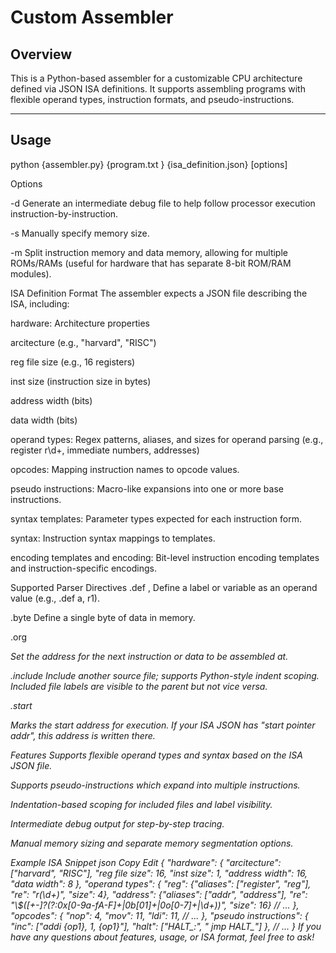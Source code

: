 # Custom Assembler

## Overview

This is a Python-based assembler for a customizable CPU architecture defined via JSON ISA definitions. It supports assembling programs with flexible operand types, instruction formats, and pseudo-instructions.

---

## Usage

python {assembler.py} {program.txt
} {isa_definition.json} [options]

Options

-d
Generate an intermediate debug file to help follow processor execution instruction-by-instruction.

-s
Manually specify memory size.

-m
Split instruction memory and data memory, allowing for multiple ROMs/RAMs (useful for hardware that has separate 8-bit ROM/RAM modules).

ISA Definition Format
The assembler expects a JSON file describing the ISA, including:

hardware: Architecture properties

arcitecture (e.g., "harvard", "RISC")

reg file size (e.g., 16 registers)

inst size (instruction size in bytes)

address width (bits)

data width (bits)

operand types: Regex patterns, aliases, and sizes for operand parsing
(e.g., register r\d+, immediate numbers, addresses)

opcodes: Mapping instruction names to opcode values.

pseudo instructions: Macro-like expansions into one or more base instructions.

syntax templates: Parameter types expected for each instruction form.

syntax: Instruction syntax mappings to templates.

encoding templates and encoding: Bit-level instruction encoding templates and instruction-specific encodings.

Supported Parser Directives
.def <name>, <operand>
Define a label or variable as an operand value (e.g., .def a, r1).

.byte <value>
Define a single byte of data in memory.

.org <address>
Set the address for the next instruction or data to be assembled at.

.include <file>
Include another source file; supports Python-style indent scoping. Included file labels are visible to the parent but not vice versa.

.start <address>
Marks the start address for execution. If your ISA JSON has "start pointer addr", this address is written there.

Features
Supports flexible operand types and syntax based on the ISA JSON file.

Supports pseudo-instructions which expand into multiple instructions.

Indentation-based scoping for included files and label visibility.

Intermediate debug output for step-by-step tracing.

Manual memory sizing and separate memory segmentation options.

Example ISA Snippet
json
Copy
Edit
{
  "hardware": {
    "arcitecture": ["harvard", "RISC"],
    "reg file size": 16,
    "inst size": 1,
    "address width": 16,
    "data width": 8
  },
  "operand types": {
    "reg": {"aliases": ["register", "reg"], "re": "r(\\d+)", "size": 4},
    "address": {"aliases": ["addr", "address"], "re": "\\$([+-]?(?:0x[0-9a-fA-F]+|0b[01]+|0o[0-7]+|\\d+))", "size": 16}
    // ...
  },
  "opcodes": {
    "nop": 4,
    "mov": 11,
    "ldi": 11,
    // ...
  },
  "pseudo instructions": {
    "inc": ["addi {op1}, 1, {op1}"],
    "halt": ["HALT_:", "   jmp HALT_"]
  },
  // ...
}
If you have any questions about features, usage, or ISA format, feel free to ask!
